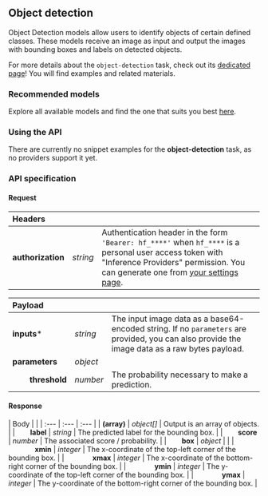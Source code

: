 <!---
This markdown file has been generated from a script. Please do not edit it directly.
For more details, check out:
- the `generate.ts` script: https://github.com/huggingface/hub-docs/blob/main/scripts/inference-providers/scripts/generate.ts
- the task template defining the sections in the page: https://github.com/huggingface/hub-docs/tree/main/scripts/inference-providers/templates/task/object-detection.handlebars
- the input jsonschema specifications used to generate the input markdown table: https://github.com/huggingface/huggingface.js/blob/main/packages/tasks/src/tasks/object-detection/spec/input.json
- the output jsonschema specifications used to generate the output markdown table: https://github.com/huggingface/huggingface.js/blob/main/packages/tasks/src/tasks/object-detection/spec/output.json
- the snippets used to generate the example:
  - curl: https://github.com/huggingface/huggingface.js/blob/main/packages/tasks/src/snippets/curl.ts
  - python: https://github.com/huggingface/huggingface.js/blob/main/packages/tasks/src/snippets/python.ts
  - javascript: https://github.com/huggingface/huggingface.js/blob/main/packages/tasks/src/snippets/js.ts
- the "tasks" content for recommended models: https://huggingface.co/api/tasks
--->

## Object detection

Object Detection models allow users to identify objects of certain defined classes. These models receive an image as input and output the images with bounding boxes and labels on detected objects.

<Tip>

For more details about the `object-detection` task, check out its [dedicated page](https://huggingface.co/tasks/object-detection)! You will find examples and related materials.

</Tip>

### Recommended models


Explore all available models and find the one that suits you best [here](https://huggingface.co/models?inference=warm&pipeline_tag=object-detection&sort=trending).

### Using the API


There are currently no snippet examples for the **object-detection** task, as no providers support it yet.



### API specification

#### Request

| Headers |   |    |
| :--- | :--- | :--- |
| **authorization** | _string_ | Authentication header in the form `'Bearer: hf_****'` when `hf_****` is a personal user access token with "Inference Providers" permission. You can generate one from [your settings page](https://huggingface.co/settings/tokens/new?ownUserPermissions=inference.serverless.write&tokenType=fineGrained). |


| Payload |  |  |
| :--- | :--- | :--- |
| **inputs*** | _string_ | The input image data as a base64-encoded string. If no `parameters` are provided, you can also provide the image data as a raw bytes payload. |
| **parameters** | _object_ |  |
| **&nbsp;&nbsp;&nbsp;&nbsp;&nbsp;&nbsp;&nbsp;&nbsp;threshold** | _number_ | The probability necessary to make a prediction. |


#### Response

| Body |  |
| :--- | :--- | :--- |
| **(array)** | _object[]_ | Output is an array of objects. |
| **&nbsp;&nbsp;&nbsp;&nbsp;&nbsp;&nbsp;&nbsp;&nbsp;label** | _string_ | The predicted label for the bounding box. |
| **&nbsp;&nbsp;&nbsp;&nbsp;&nbsp;&nbsp;&nbsp;&nbsp;score** | _number_ | The associated score / probability. |
| **&nbsp;&nbsp;&nbsp;&nbsp;&nbsp;&nbsp;&nbsp;&nbsp;box** | _object_ |  |
| **&nbsp;&nbsp;&nbsp;&nbsp;&nbsp;&nbsp;&nbsp;&nbsp;&nbsp;&nbsp;&nbsp;&nbsp;&nbsp;&nbsp;&nbsp;&nbsp;xmin** | _integer_ | The x-coordinate of the top-left corner of the bounding box. |
| **&nbsp;&nbsp;&nbsp;&nbsp;&nbsp;&nbsp;&nbsp;&nbsp;&nbsp;&nbsp;&nbsp;&nbsp;&nbsp;&nbsp;&nbsp;&nbsp;xmax** | _integer_ | The x-coordinate of the bottom-right corner of the bounding box. |
| **&nbsp;&nbsp;&nbsp;&nbsp;&nbsp;&nbsp;&nbsp;&nbsp;&nbsp;&nbsp;&nbsp;&nbsp;&nbsp;&nbsp;&nbsp;&nbsp;ymin** | _integer_ | The y-coordinate of the top-left corner of the bounding box. |
| **&nbsp;&nbsp;&nbsp;&nbsp;&nbsp;&nbsp;&nbsp;&nbsp;&nbsp;&nbsp;&nbsp;&nbsp;&nbsp;&nbsp;&nbsp;&nbsp;ymax** | _integer_ | The y-coordinate of the bottom-right corner of the bounding box. |


